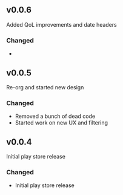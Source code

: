 ## v0.0.6
Added QoL improvements and date headers

### Changed
- 

## v0.0.5
Re-org and started new design

### Changed
- Removed a bunch of dead code
- Started work on new UX and filtering

## v0.0.4
Initial play store release

### Changed
- Initial play store release